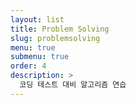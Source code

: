 ```yaml
---
layout: list
title: Problem Solving
slug: problemsolving
menu: true
submenu: true
order: 4
description: >
  코딩 테스트 대비 알고리즘 연습
---
```

